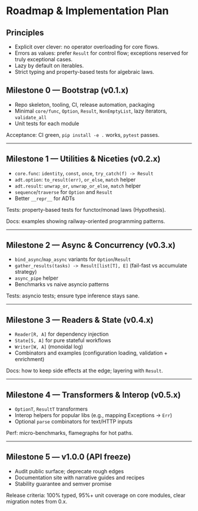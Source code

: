 # Roadmap & Implementation Plan

## Principles
- Explicit over clever: no operator overloading for core flows.
- Errors as values: prefer `Result` for control flow; exceptions reserved for truly exceptional cases.
- Lazy by default on iterables.
- Strict typing and property-based tests for algebraic laws.

## Milestone 0 — Bootstrap (v0.1.x)
- Repo skeleton, tooling, CI, release automation, packaging
- Minimal `core/func`, `Option`, `Result`, `NonEmptyList`, lazy iterators, `validate_all`
- Unit tests for each module

Acceptance: CI green, `pip install -e .` works, `pytest` passes.

---

## Milestone 1 — Utilities & Niceties (v0.2.x)
- `core.func`: `identity`, `const`, `once`, `try_catch(f) -> Result`
- `adt.option`: `to_result(err)`, `or_else`, `match` helper
- `adt.result`: `unwrap_or`, `unwrap_or_else`, `match` helper
- `sequence`/`traverse` for `Option` and `Result`
- Better `__repr__` for ADTs

Tests: property-based tests for functor/monad laws (Hypothesis).

Docs: examples showing railway-oriented programming patterns.

---

## Milestone 2 — Async & Concurrency (v0.3.x)
- `bind_async`/`map_async` variants for `Option`/`Result`
- `gather_results(tasks) -> Result[list[T], E]` (fail-fast vs accumulate strategy)
- `async_pipe` helper
- Benchmarks vs naive asyncio patterns

Tests: asyncio tests; ensure type inference stays sane.

---

## Milestone 3 — Readers & State (v0.4.x)
- `Reader[R, A]` for dependency injection
- `State[S, A]` for pure stateful workflows
- `Writer[W, A]` (monoidal log)
- Combinators and examples (configuration loading, validation + enrichment)

Docs: how to keep side effects at the edge; layering with `Result`.

---

## Milestone 4 — Transformers & Interop (v0.5.x)
- `OptionT`, `ResultT` transformers
- Interop helpers for popular libs (e.g., mapping Exceptions → `Err`)
- Optional `parse` combinators for text/HTTP inputs

Perf: micro-benchmarks, flamegraphs for hot paths.

---

## Milestone 5 — v1.0.0 (API freeze)
- Audit public surface; deprecate rough edges
- Documentation site with narrative guides and recipes
- Stability guarantee and semver promise

Release criteria: 100% typed, 95%+ unit coverage on core modules, clear migration notes from 0.x.

